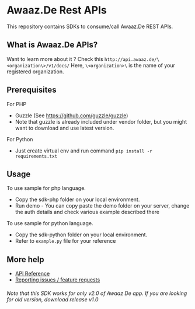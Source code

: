 # Awaaz.De Rest APIs

This repository contains SDKs to consume/call Awaaz.De REST APIs.


## What is  Awaaz.De APIs?

Want to learn more about it ? Check this `http://api.awaaz.de/\<organization\>/v1/docs/`
Here, `\<organization>\` is the name of your registered organization.


## Prerequisites

For PHP
   * Guzzle (See https://github.com/guzzle/guzzle)
   * Note that guzzle is already included under vendor folder, but you might want to download and use latest version.
   

For Python
   * Just create virtual env and run command `pip install -r requirements.txt`
   
    
## Usage

To use sample for php language.

   * Copy the sdk-php folder on your local environment.
   * Run demo - You can copy paste the demo folder on your server, change the auth details and check various example described there


To use sample for python language.

   * Copy the sdk-python folder on your local environment.
   * Refer to `example.py` file for your reference

## More help

   * [API Reference](http://api.awaaz.de/<organization>/v1/docs/)
   * [Reporting issues / feature requests](https://github.com/awaazde/awaazde-api-client/issues)


###### Note that this SDK works for only v2.0 of Awaaz De app. If you are looking for old version, download release v1.0

